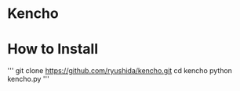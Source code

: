 # Kencho

# How to Install
'''
git clone https://github.com/ryushida/kencho.git
cd kencho
python kencho.py
'''
